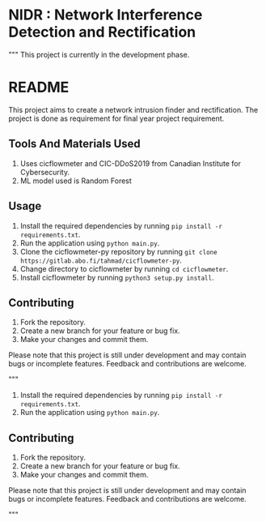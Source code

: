 # NIDR : Network Interference Detection and Rectification

"""
This project is currently in the development phase.

README
======
This project aims to create a network intrusion finder and rectification. The project is done as requirement for final year project requirement.

Tools And Materials Used
-------------------------

1. Uses cicflowmeter and CIC-DDoS2019 from Canadian Institute for Cybersecurity.
2. ML model used is Random Forest

Usage
-----
1. Install the required dependencies by running `pip install -r requirements.txt`.
2. Run the application using `python main.py`.
3. Clone the cicflowmeter-py repository by running `git clone https://gitlab.abo.fi/tahmad/cicflowmeter-py`.
4. Change directory to cicflowmeter by running `cd cicflowmeter`.
5. Install cicflowmeter by running `python3 setup.py install`.

Contributing
------------
1. Fork the repository.
2. Create a new branch for your feature or bug fix.
3. Make your changes and commit them.


Please note that this project is still under development and may contain bugs or incomplete features. Feedback and contributions are welcome.

"""
1. Install the required dependencies by running `pip install -r requirements.txt`.
2. Run the application using `python main.py`.


Contributing
------------
1. Fork the repository.
2. Create a new branch for your feature or bug fix.
3. Make your changes and commit them.


Please note that this project is still under development and may contain bugs or incomplete features. Feedback and contributions are welcome.

"""
